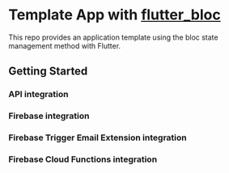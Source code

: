 # Template App with [flutter_bloc](https://pub.dev/packages/flutter_bloc)

This repo provides an application template using the bloc state management method with Flutter.

## Getting Started

### API integration
### Firebase integration
### Firebase Trigger Email Extension integration
### Firebase Cloud Functions integration

